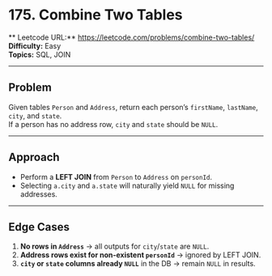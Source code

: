 # 175. Combine Two Tables

** Leetcode URL:** https://leetcode.com/problems/combine-two-tables/
**Difficulty:** Easy  
**Topics:** SQL, JOIN

---

## Problem
Given tables `Person` and `Address`, return each person’s `firstName`, `lastName`, `city`, and `state`.  
If a person has no address row, `city` and `state` should be `NULL`.

---

## Approach
- Perform a **LEFT JOIN** from `Person` to `Address` on `personId`.  
- Selecting `a.city` and `a.state` will naturally yield `NULL` for missing addresses.

---

## Edge Cases
1. **No rows in `Address`** -> all outputs for `city`/`state` are `NULL`.  
2. **Address rows exist for non-existent `personId`** -> ignored by LEFT JOIN.  
3. **`city` or `state` columns already `NULL`** in the DB -> remain `NULL` in results.

